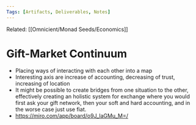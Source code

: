 ```yaml
---
Tags: [Artifacts, Deliverables, Notes]
---
```

Related: [[Omnicient/Monad Seeds/Economics]]

# Gift-Market Continuum
- Placing ways of interacting with each other into a map
- Interesting axis are increase of accounting, decreasing of trust, increasing of location
- It might be possible to create bridges from one situation to the other, effectively creating an holistic system for exchange where you would first ask your gift network, then your soft and hard accounting, and in the worse case just use fiat.
- https://miro.com/app/board/o9J_laGMu_M=/
